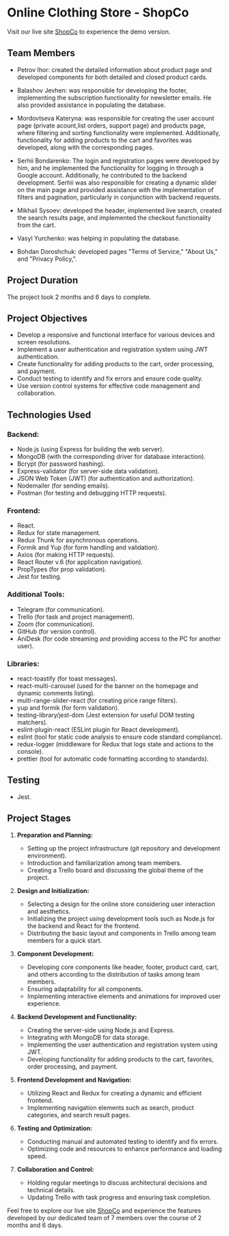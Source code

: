 # Online Clothing Store - ShopCo

Visit our live site [ShopCo](https://shopco-adkanors-projects.vercel.app) to experience the demo version.

## Team Members

-   Petrov Ihor: created the detailed information about product page and developed components for both detailed and closed product cards.

-   Balashov Jevhen: was responsible for developing the footer, implementing the subscription functionality for newsletter emails. He also provided assistance in populating the database.

-   Mordovtseva Kateryna: was responsible for creating the user account page (private acount,list orders, support page) and products page, where filtering and sorting functionality were implemented. Additionally, functionality for adding products to the cart and favorites was developed, along with the corresponding pages.

-   Serhii Bondarenko: The login and registration pages were developed by him, and he implemented the functionality for logging in through a Google account. Additionally, he contributed to the backend development. Serhii was also responsible for creating a dynamic slider on the main page and provided assistance with the implementation of filters and pagination, particularly in conjunction with backend requests.

-   Mikhail Sysoev: developed the header, implemented live search, created the search results page, and implemented the checkout functionality from the cart.

-   Vasyl Yurchenko: was helping in populating the database.

-   Bohdan Doroshchuk: developed pages "Terms of Service," "About Us," and "Privacy Policy,".

## Project Duration

The project took 2 months and 6 days to complete.

## Project Objectives

-   Develop a responsive and functional interface for various devices and screen resolutions.
-   Implement a user authentication and registration system using JWT authentication.
-   Create functionality for adding products to the cart, order processing, and payment.
-   Conduct testing to identify and fix errors and ensure code quality.
-   Use version control systems for effective code management and collaboration.

## Technologies Used

### Backend:

-   Node.js (using Express for building the web server).
-   MongoDB (with the corresponding driver for database interaction).
-   Bcrypt (for password hashing).
-   Express-validator (for server-side data validation).
-   JSON Web Token (JWT) (for authentication and authorization).
-   Nodemailer (for sending emails).
-   Postman (for testing and debugging HTTP requests).

### Frontend:

-   React.
-   Redux for state management.
-   Redux Thunk for asynchronous operations.
-   Formik and Yup (for form handling and validation).
-   Axios (for making HTTP requests).
-   React Router v.6 (for application navigation).
-   PropTypes (for prop validation).
-   Jest for testing.

### Additional Tools:

-   Telegram (for communication).
-   Trello (for task and project management).
-   Zoom (for communication).
-   GitHub (for version control).
-   AniDesk (for code streaming and providing access to the PC for another user).

### Libraries:

-   react-toastify (for toast messages).
-   react-multi-carousel (used for the banner on the homepage and dynamic comments listing).
-   multi-range-slider-react (for creating price range filters).
-   yup and formik (for form validation).
-   testing-library/jest-dom (Jest extension for useful DOM testing matchers).
-   eslint-plugin-react (ESLint plugin for React development).
-   eslint (tool for static code analysis to ensure code standard compliance).
-   redux-logger (middleware for Redux that logs state and actions to the console).
-   prettier (tool for automatic code formatting according to standards).

## Testing

-   Jest.

## Project Stages

1. **Preparation and Planning:**

    - Setting up the project infrastructure (git repository and development environment).
    - Introduction and familiarization among team members.
    - Creating a Trello board and discussing the global theme of the project.

2. **Design and Initialization:**

    - Selecting a design for the online store considering user interaction and aesthetics.
    - Initializing the project using development tools such as Node.js for the backend and React for the frontend.
    - Distributing the basic layout and components in Trello among team members for a quick start.

3. **Component Development:**

    - Developing core components like header, footer, product card, cart, and others according to the distribution of tasks among team members.
    - Ensuring adaptability for all components.
    - Implementing interactive elements and animations for improved user experience.

4. **Backend Development and Functionality:**

    - Creating the server-side using Node.js and Express.
    - Integrating with MongoDB for data storage.
    - Implementing the user authentication and registration system using JWT.
    - Developing functionality for adding products to the cart, favorites, order processing, and payment.

5. **Frontend Development and Navigation:**

    - Utilizing React and Redux for creating a dynamic and efficient frontend.
    - Implementing navigation elements such as search, product categories, and search result pages.

6. **Testing and Optimization:**

    - Conducting manual and automated testing to identify and fix errors.
    - Optimizing code and resources to enhance performance and loading speed.

7. **Collaboration and Control:**
    - Holding regular meetings to discuss architectural decisions and technical details.
    - Updating Trello with task progress and ensuring task completion.

Feel free to explore our live site [ShopCo](https://shopco-adkanors-projects.vercel.app) and experience the features developed by our dedicated team of 7 members over the course of 2 months and 6 days.
